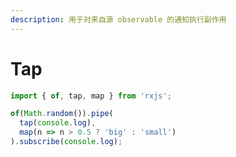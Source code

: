 ```yaml
---
description: 用于对来自源 observable 的通知执行副作用
---
```


# Tap

```javascript
import { of, tap, map } from 'rxjs';

of(Math.random()).pipe(
  tap(console.log),
  map(n => n > 0.5 ? 'big' : 'small')
).subscribe(console.log);

```
